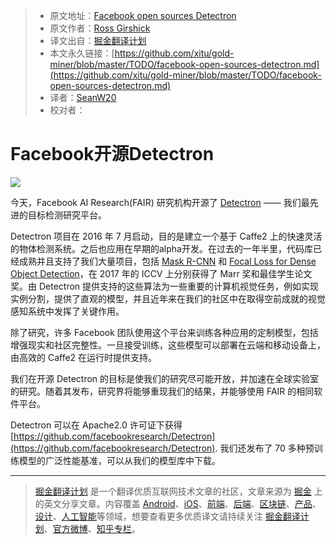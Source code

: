 > * 原文地址：[Facebook open sources Detectron](https://research.fb.com/facebook-open-sources-detectron/)
> * 原文作者：[Ross Girshick](https://research.fb.com/people/girshick-ross/)
> * 译文出自：[掘金翻译计划](https://github.com/xitu/gold-miner)
> * 本文永久链接：[https://github.com/xitu/gold-miner/blob/master/TODO/facebook-open-sources-detectron.md](https://github.com/xitu/gold-miner/blob/master/TODO/facebook-open-sources-detectron.md)
> * 译者：[SeanW20](https://github.com/SeanW20)
> * 校对者：

# Facebook开源Detectron

![](https://i.loli.net/2018/01/24/5a682bb6c9193.png)

今天，Facebook AI Research(FAIR) 研究机构开源了 [Detectron](https://research.fb.com/downloads/detectron/) —— 我们最先进的目标检测研究平台。

Detectron 项目在 2016 年 7 月启动，目的是建立一个基于 Caffe2 上的快速灵活的物体检测系统。之后也应用在早期的alpha开发。在过去的一年半里，代码库已经成熟并且支持了我们大量项目，包括 [Mask R-CNN](https://arxiv.org/abs/1703.06870) 和 [Focal Loss for Dense Object Detection](https://arxiv.org/abs/1708.02002)，在 2017 年的 ICCV 上分别获得了 Marr 奖和最佳学生论文奖。由 Detectron 提供支持的这些算法为一些重要的计算机视觉任务，例如实现实例分割，提供了直观的模型，并且近年来在我们的社区中在取得空前成就的视觉感知系统中发挥了关键作用。

除了研究，许多 Facebook 团队使用这个平台来训练各种应用的定制模型，包括增强现实和社区完整性。一旦接受训练，这些模型可以部署在云端和移动设备上，由高效的 Caffe2 在运行时提供支持。

我们在开源 Detectron 的目标是使我们的研究尽可能开放，并加速在全球实验室的研究。随着其发布，研究界将能够重现我们的结果，并能够使用 FAIR 的相同软件平台。

Detectron 可以在 Apache2.0 许可证下获得 [https://github.com/facebookresearch/Detectron](https://github.com/facebookresearch/Detectron). 我们还发布了 70 多种预训练模型的广泛性能基准，可以从我们的模型库中下载。

---

> [掘金翻译计划](https://github.com/xitu/gold-miner) 是一个翻译优质互联网技术文章的社区，文章来源为 [掘金](https://juejin.im) 上的英文分享文章。内容覆盖 [Android](https://github.com/xitu/gold-miner#android)、[iOS](https://github.com/xitu/gold-miner#ios)、[前端](https://github.com/xitu/gold-miner#前端)、[后端](https://github.com/xitu/gold-miner#后端)、[区块链](https://github.com/xitu/gold-miner#区块链)、[产品](https://github.com/xitu/gold-miner#产品)、[设计](https://github.com/xitu/gold-miner#设计)、[人工智能](https://github.com/xitu/gold-miner#人工智能)等领域，想要查看更多优质译文请持续关注 [掘金翻译计划](https://github.com/xitu/gold-miner)、[官方微博](http://weibo.com/juejinfanyi)、[知乎专栏](https://zhuanlan.zhihu.com/juejinfanyi)。

